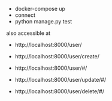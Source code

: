  - docker-compose up 
 - connect 
 - python manage.py test

also accessible at 

 - http://localhost:8000/user/
   
 - http://localhost:8000/user/create/
   
 - http://localhost:8000/user/#/
   
-  http://localhost:8000/user/update/#/
   
-  http://localhost:8000/user/delete/#/

